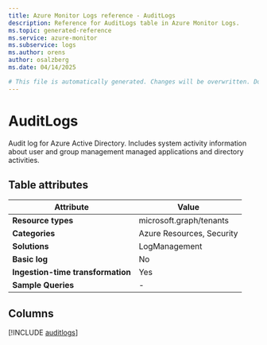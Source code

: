 ```yaml
---
title: Azure Monitor Logs reference - AuditLogs
description: Reference for AuditLogs table in Azure Monitor Logs.
ms.topic: generated-reference
ms.service: azure-monitor
ms.subservice: logs
ms.author: orens
author: osalzberg
ms.date: 04/14/2025

# This file is automatically generated. Changes will be overwritten. Do not change this file directly.
---
```


# AuditLogs

Audit log for Azure Active Directory. Includes system activity information about user and group management managed applications and directory activities.


## Table attributes

|Attribute|Value|
|---|---|
|**Resource types**|microsoft.graph/tenants|
|**Categories**|Azure Resources, Security|
|**Solutions**| LogManagement|
|**Basic log**|No|
|**Ingestion-time transformation**|Yes|
|**Sample Queries**|-|



## Columns
  
[!INCLUDE [auditlogs](~/reusable-content/ce-skilling/azure/includes/azure-monitor/reference/tables/auditlogs-include.md)]
